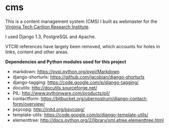 cms
===

This is a content management system (CMS) I built as webmaster for the <a href="http://research.vtc.vt.edu/">Virginia Tech Carilion Research Institute</a>.

I used Django 1.3, PostgreSQL and Apache.

VTCRI references have largely been removed, which accounts for holes in links, content and other areas.

**Dependencies and Python modules used for this project**
* markdown: https://pypi.python.org/pypi/Markdown
* django-shorturls: https://github.com/jacobian/django-shorturls
* django-tagging: https://code.google.com/p/django-tagging/
* docutils: http://docutils.sourceforge.net/
* PIL: http://www.pythonware.com/products/pil/
* contactform: https://bitbucket.org/ubernostrum/django-contact-form/overview/
* psycopg: http://initd.org/psycopg/
* template-utils: https://code.google.com/p/django-template-utils/
* elementtree: http://docs.python.org/2/library/xml.etree.elementtree.html
